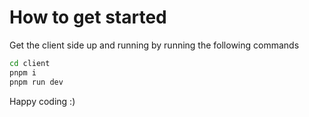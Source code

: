 # How to get started

Get the client side up and running by running the following commands
```bash
cd client
pnpm i
pnpm run dev
```

Happy coding :)
